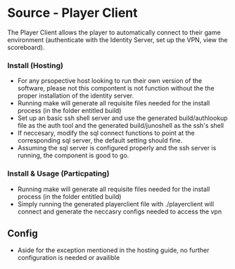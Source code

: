 # Source - Player Client

The Player Client allows the player to automatically connect to their game environment (authenticate with the Identity Server, set up the VPN, view the scoreboard).

### Install (Hosting)
- For any prsopective host looking to run their own version of the software, please not this compontent is not function without the the proper installation of the identity server.
- Running make will generate all requisite files needed for the install process (in the folder entitled build)
- Set up an basic ssh shell server and use the generated build/authlookup file as the auth tool and the generated build/junoshell as the ssh's shell
- If neccesary, modify the sql connect functions to point at the corresponding sql server, the default setting should fine. 
- Assuming the sql server is configured properly and the ssh server is running, the component is good to go. 

### Install  & Usage (Particpating)
- Running make will generate all requisite files needed for the install process (in the folder entitled build)
- Simply running the generated playerclient file with ./playerclient will connect and generate the neccasry configs needed to access the vpn

## Config
- Aside for the exception mentioned in the hosting guide, no further configuration is needed or availible 

